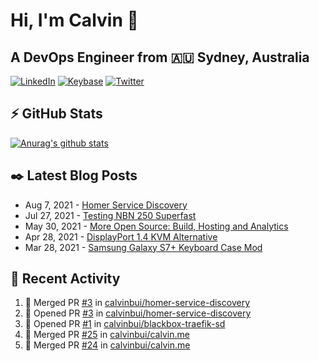 # Hi, I'm Calvin 🍭
## A DevOps Engineer from 🇦🇺 Sydney, Australia</h3>

[![LinkedIn](https://img.shields.io/badge/-c–bui-0077B5?style=flat-square&labelColor=0077B5&logo=LinkedIn&logoColor=white)](https://www.linkedin.com/in/c-bui/)
[![Keybase](https://img.shields.io/badge/-calvinbui-ff6f21?style=flat-square&labelColor=ff6f21&logo=Keybase&logoColor=white)](https://keybase.io/calvinbui)
[![Twitter](https://img.shields.io/badge/-ASAPCalvin-1DA1F2?style=flat-square&labelColor=1DA1F2&logo=Twitter&logoColor=white)](https://twitter.com/ASAPCalvin)

<!-- https://github.com/rishavanand/github-profilinator -->
## ⚡ GitHub Stats
[![Anurag's github stats](https://github-readme-stats.vercel.app/api?username=calvinbui&count_private=true&hide_title=true)](https://github.com/anuraghazra/github-readme-stats)

<!-- https://github.com/gautamkrishnar/blog-post-workflow -->
## ✒️ Latest Blog Posts

<!-- BLOG-POST-LIST:START -->
- Aug 7, 2021 - [Homer Service Discovery](https://calvin.me/homer-service-discovery)
- Jul 27, 2021 - [Testing NBN 250 Superfast](https://calvin.me/testing-nbn-250-superfast)
- May 30, 2021 - [More Open Source: Build, Hosting and Analytics](https://calvin.me/making-this-site-more-open-source)
- Apr 28, 2021 - [DisplayPort 1.4 KVM Alternative](https://calvin.me/displayport-1.4-kvm-alternative)
- Mar 28, 2021 - [Samsung Galaxy S7+ Keyboard Case Mod](https://calvin.me/samsung-galaxy-tab-s7-plus-keyboard-case-mod)

<!-- BLOG-POST-LIST:END -->

## 🏃‍ Recent Activity

<!--START_SECTION:activity-->
1. 🎉 Merged PR [#3](https://github.com/calvinbui/homer-service-discovery/pull/3) in [calvinbui/homer-service-discovery](https://github.com/calvinbui/homer-service-discovery)
2. 💪 Opened PR [#3](https://github.com/calvinbui/homer-service-discovery/pull/3) in [calvinbui/homer-service-discovery](https://github.com/calvinbui/homer-service-discovery)
3. 💪 Opened PR [#1](https://github.com/calvinbui/blackbox-traefik-sd/pull/1) in [calvinbui/blackbox-traefik-sd](https://github.com/calvinbui/blackbox-traefik-sd)
4. 🎉 Merged PR [#25](https://github.com/calvinbui/calvin.me/pull/25) in [calvinbui/calvin.me](https://github.com/calvinbui/calvin.me)
5. 🎉 Merged PR [#24](https://github.com/calvinbui/calvin.me/pull/24) in [calvinbui/calvin.me](https://github.com/calvinbui/calvin.me)
<!--END_SECTION:activity-->
